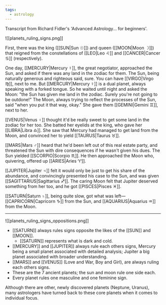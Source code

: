 ```yaml
---
tags:
  - astrology
---
```

Transcript from Richard Fidler's 'Advanced Astrology... for beginners'.

![[planets_ruling_signs.png]]

First, there was the king ([[SUN|Sun ☉]]) and queen ([[MOON|Moon ☽]]) that reigned from the constellations of [[LEO|Leo ♌︎]] and [[CANCER|Cancer ♋︎]] (respectively).

One day, [[MERCURY|Mercury ☿]], the great negotiator, approached the Sun, and asked if there was any land in the zodiac for them. The Sun, being naturally generous and righteous said, sure. You can have [[VIRGO|Virgo ♍︎]], next to me. But [[MERCURY|Mercury ☿]] is a dual planet, always speaking with a forked tongue. So he waited until night and asked the Moon: "the Sun has given me land in the zodiac. Surely you're not going to be outdone!" The Moon, always trying to reflect the processes of the Sun, said "when you put it that way, okay." She gave them [[GEMINI|Gemini ♊︎]], next to her.

[[VENUS|Venus ♀]] thought it'd be really sweet to get some land in the zodiac for her too. She batted her eyelids at the king, who gave her [[LIBRA|Libra ♎︎]]. She saw that Mercury had managed to get land from the Moon, and convinced her to yield [[TAURUS|Taurus ♉︎]].

[[MARS|Mars ♂]] heard that he'd been left out of this real estate party, and threatened the Sun with dire consequences if he wasn't given his dues. The Sun yielded [[SCORPIO|Scorpio ♏︎]]. He then approached the Moon who, quivering, offered up [[ARIES|Aries ♈︎]].

[[JUPITER|Jupiter ♃]] felt it would only be just to get his share of the abundance, and convincingly presented his case to the Sun, and was given [[SAGITTARIUS|Sagittarius ♐︎]]. The caring Moon felt that Jupiter deserved something from her too, and he got [[PISCES|Pisces ♓︎]].

[[SATURN|Saturn ♄]], being quite slow, got what was left—[[CAPRICORN|Capricorn ♑︎]] from the Sun, and [[AQUARIUS|Aquarius ♒︎]] from the Moon.


---

![[planets_ruling_signs_oppositions.png]]

- [[SATURN]] always rules signs opposite the likes of the [[SUN]] and [[MOON]].
	- [[SATURN]] represents what is dark and cold.
- [[MERCURY]] and [[JUPITER]] always rule each others signs, Mercury being a small planet associated with detailed analysis; Jupiter a big planet associated with broader understanding.
- [[MARS]] and [[VENUS]] (Love and War, Boy and Girl), are always ruling each others signs.
- These are the 7 ancient planets; the sun and moon rule one side each.
- Every planet rules one masculine and one feminine sign.

Although there are other, newly discovered planets (Neptune, Uranus), many astrologers have turned back to these core planets when it comes to individual focus.